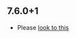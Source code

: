 ## 7.6.0+1

- Please [look to this]((https://dooboolab.github.io/flutter_sound/doc/book/CHANGELOG.html))
